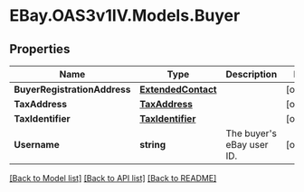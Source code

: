 # EBay.OAS3v1IV.Models.Buyer
## Properties

Name | Type | Description | Notes
------------ | ------------- | ------------- | -------------
**BuyerRegistrationAddress** | [**ExtendedContact**](ExtendedContact.md) |  | [optional] 
**TaxAddress** | [**TaxAddress**](TaxAddress.md) |  | [optional] 
**TaxIdentifier** | [**TaxIdentifier**](TaxIdentifier.md) |  | [optional] 
**Username** | **string** | The buyer&#x27;s eBay user ID. | [optional] 

[[Back to Model list]](../README.md#documentation-for-models) [[Back to API list]](../README.md#documentation-for-api-endpoints) [[Back to README]](../README.md)

